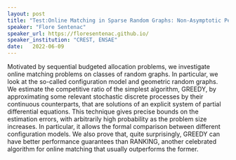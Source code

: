 ```yaml
---
layout: post
title: "Test:Online Matching in Sparse Random Graphs: Non-Asymptotic Performances of Greedy Algorithm"
speaker: "Flore Sentenac"
speaker_url: https://floresentenac.github.io/
speaker_institution: "CREST, ENSAE"
date:   2022-06-09
---
```


Motivated by sequential budgeted allocation problems, we investigate
online matching problems on classes of random graphs. In particular,
we look at the so-called configuration model and geometric random graphs.
We estimate the competitive ratio of the simplest algorithm, GREEDY, by
approximating some relevant stochastic discrete processes by their continuous
counterparts, that are solutions of an explicit system of partial differential
equations. This technique gives precise bounds on the estimation errors, with
arbitrarily high probability as the problem size increases. In particular, it
 allows the formal comparison between different configuration models. We also
 prove that, quite surprisingly, GREEDY can have better performance guarantees
 than RANKING, another celebrated algorithm for online matching that usually
 outperforms the former.
